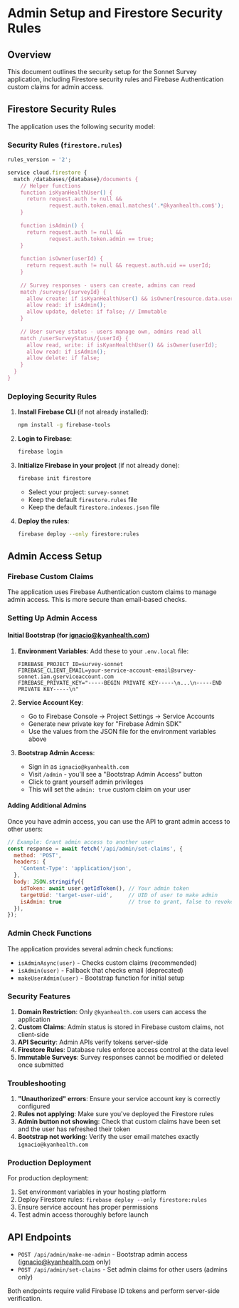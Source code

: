 # Admin Setup and Firestore Security Rules

## Overview
This document outlines the security setup for the Sonnet Survey application, including Firestore security rules and Firebase Authentication custom claims for admin access.

## Firestore Security Rules

The application uses the following security model:

### Security Rules (`firestore.rules`)
```javascript
rules_version = '2';

service cloud.firestore {
  match /databases/{database}/documents {
    // Helper functions
    function isKyanHealthUser() {
      return request.auth != null && 
             request.auth.token.email.matches('.*@kyanhealth.com$');
    }
    
    function isAdmin() {
      return request.auth != null && 
             request.auth.token.admin == true;
    }
    
    function isOwner(userId) {
      return request.auth != null && request.auth.uid == userId;
    }
    
    // Survey responses - users can create, admins can read
    match /surveys/{surveyId} {
      allow create: if isKyanHealthUser() && isOwner(resource.data.userId);
      allow read: if isAdmin();
      allow update, delete: if false; // Immutable
    }
    
    // User survey status - users manage own, admins read all
    match /userSurveyStatus/{userId} {
      allow read, write: if isKyanHealthUser() && isOwner(userId);
      allow read: if isAdmin();
      allow delete: if false;
    }
  }
}
```

### Deploying Security Rules

1. **Install Firebase CLI** (if not already installed):
   ```bash
   npm install -g firebase-tools
   ```

2. **Login to Firebase**:
   ```bash
   firebase login
   ```

3. **Initialize Firebase in your project** (if not already done):
   ```bash
   firebase init firestore
   ```
   - Select your project: `survey-sonnet`
   - Keep the default `firestore.rules` file
   - Keep the default `firestore.indexes.json` file

4. **Deploy the rules**:
   ```bash
   firebase deploy --only firestore:rules
   ```

## Admin Access Setup

### Firebase Custom Claims
The application uses Firebase Authentication custom claims to manage admin access. This is more secure than email-based checks.

### Setting Up Admin Access

#### Initial Bootstrap (for ignacio@kyanhealth.com)

1. **Environment Variables**: Add these to your `.env.local` file:
   ```
   FIREBASE_PROJECT_ID=survey-sonnet
   FIREBASE_CLIENT_EMAIL=your-service-account-email@survey-sonnet.iam.gserviceaccount.com
   FIREBASE_PRIVATE_KEY="-----BEGIN PRIVATE KEY-----\n...\n-----END PRIVATE KEY-----\n"
   ```

2. **Service Account Key**: 
   - Go to Firebase Console → Project Settings → Service Accounts
   - Generate new private key for "Firebase Admin SDK"
   - Use the values from the JSON file for the environment variables above

3. **Bootstrap Admin Access**:
   - Sign in as `ignacio@kyanhealth.com`
   - Visit `/admin` - you'll see a "Bootstrap Admin Access" button
   - Click to grant yourself admin privileges
   - This will set the `admin: true` custom claim on your user

#### Adding Additional Admins

Once you have admin access, you can use the API to grant admin access to other users:

```javascript
// Example: Grant admin access to another user
const response = await fetch('/api/admin/set-claims', {
  method: 'POST',
  headers: {
    'Content-Type': 'application/json',
  },
  body: JSON.stringify({
    idToken: await user.getIdToken(), // Your admin token
    targetUid: 'target-user-uid',     // UID of user to make admin
    isAdmin: true                     // true to grant, false to revoke
  }),
});
```

### Admin Check Functions

The application provides several admin check functions:

- `isAdminAsync(user)` - Checks custom claims (recommended)
- `isAdmin(user)` - Fallback that checks email (deprecated)
- `makeUserAdmin(user)` - Bootstrap function for initial setup

### Security Features

1. **Domain Restriction**: Only `@kyanhealth.com` users can access the application
2. **Custom Claims**: Admin status is stored in Firebase custom claims, not client-side
3. **API Security**: Admin APIs verify tokens server-side
4. **Firestore Rules**: Database rules enforce access control at the data level
5. **Immutable Surveys**: Survey responses cannot be modified or deleted once submitted

### Troubleshooting

1. **"Unauthorized" errors**: Ensure your service account key is correctly configured
2. **Rules not applying**: Make sure you've deployed the Firestore rules
3. **Admin button not showing**: Check that custom claims have been set and the user has refreshed their token
4. **Bootstrap not working**: Verify the user email matches exactly `ignacio@kyanhealth.com`

### Production Deployment

For production deployment:

1. Set environment variables in your hosting platform
2. Deploy Firestore rules: `firebase deploy --only firestore:rules`
3. Ensure service account has proper permissions
4. Test admin access thoroughly before launch

## API Endpoints

- `POST /api/admin/make-me-admin` - Bootstrap admin access (ignacio@kyanhealth.com only)
- `POST /api/admin/set-claims` - Set admin claims for other users (admins only)

Both endpoints require valid Firebase ID tokens and perform server-side verification.